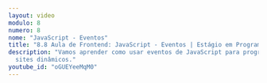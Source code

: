 ```yaml
---
layout: video
modulo: 8
numero: 8
nome: "JavaScript - Eventos"
title: "8.8 Aula de Frontend: JavaScript - Eventos | Estágio em Programação"
description: "Vamos aprender como usar eventos de JavaScript para programar
  sites dinâmicos."
youtube_id: "oGUEYeeMqM0"
---
```

